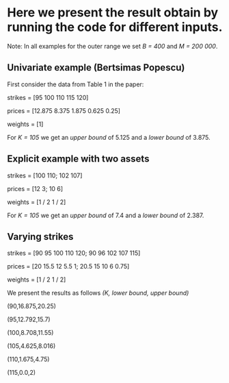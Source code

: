 # Here we present the result obtain by running the code for different inputs. 

Note: In all examples for the outer range we set *B = 400* and *M = 200 000*.


## Univariate example (Bertsimas Popescu)
First consider the data from Table 1 in the paper:

strikes = [95 100 110 115 120]

prices = [12.875 8.375 1.875 0.625 0.25]

weights = [1]

For *K = 105* we get an *upper bound* of 5.125 and a *lower bound* of 3.875.

## Explicit example with two assets

strikes = [100 110;
          102 107]

prices = [12 3;
          10 6]

weights = [1 / 2 1 / 2]

For *K = 105* we get an *upper bound* of 7.4 and a *lower bound* of 2.387.

## Varying strikes 

strikes = [90 95 100 110 120; 90 96 102 107 115]

prices = [20 15.5 12 5.5 1; 20.5 15 10 6 0.75]

weights = [1 / 2 1 / 2]

We present the results as follows *(K, lower bound, upper bound)*

(90,16.875,20.25)

(95,12.792,15.7)

(100,8.708,11.55)

(105,4.625,8.016)

(110,1.675,4.75)

(115,0.0,2)

